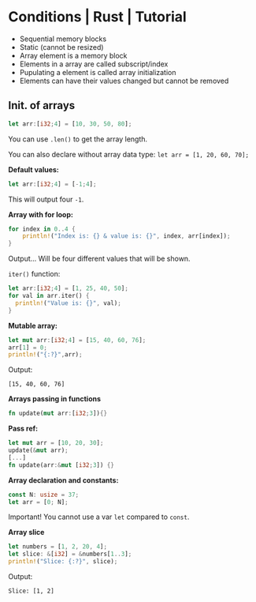 # Conditions | Rust | Tutorial
- Sequential memory blocks
- Static (cannot be resized)
- Array element is a memory block
- Elements in a array are called subscript/index
- Pupulating a element is called array initialization
- Elements can have their values changed but cannot be removed

## Init. of arrays
```rust
let arr:[i32;4] = [10, 30, 50, 80];
```
You can use `.len()` to get the array length.

You can also declare without array data type: `let arr = [1, 20, 60, 70];`

**Default values:**
```rust
let arr:[i32;4] = [-1;4];
```
This will output four `-1`.

**Array with for loop:**
```rust
for index in 0..4 {
    println!("Index is: {} & value is: {}", index, arr[index]);
}
```

Output... Will be four different values that will be shown.

`iter()` function: 
```rust
let arr:[i32;4] = [1, 25, 40, 50];
for val in arr.iter() {
  println!("Value is: {}", val);
}
```

**Mutable array:**
```rust
let mut arr:[i32;4] = [15, 40, 60, 76];
arr[1] = 0;
println!("{:?}",arr);
```
Output: 
```
[15, 40, 60, 76]
```

**Arrays passing in functions**
```rust
fn update(mut arr:[i32;3]){}
```

**Pass ref:**
```rust
let mut arr = [10, 20, 30];
update(&mut arr);
[...]
fn update(arr:&mut [i32;3]) {}
```

**Array declaration and constants:**
```rust
const N: usize = 37; 
let arr = [0; N];
```
Important! You cannot use a var `let` compared to `const`.

**Array slice**
```rust
let numbers = [1, 2, 20, 4];
let slice: &[i32] = &numbers[1..3];
println!("Slice: {:?}", slice);
```

Output: 
```
Slice: [1, 2]
```
